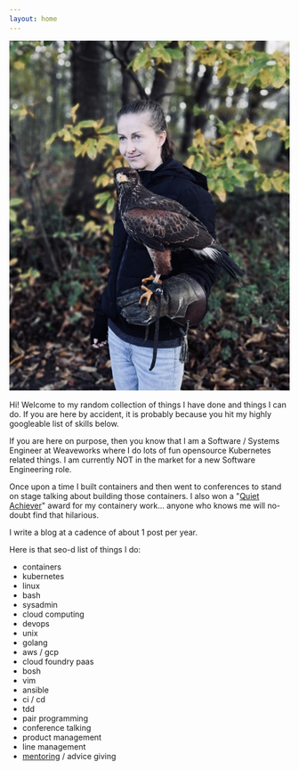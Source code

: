 ```yaml
---
layout: home
---
```

<div class="home-div-right">
  <img class="avatar" src="/assets/images/me.jpg" title="totally baller headshot">
</div>

Hi! Welcome to my random collection of things I have done and things I can do. If you are here by accident, it is probably because you hit my
highly googleable list of skills below.

If you are here on purpose, then you know that I am a Software / Systems Engineer
at Weaveworks where I do lots of fun opensource Kubernetes related things.
I am currently NOT in the market for a new Software Engineering role.

Once upon a time I built containers and then went to conferences to stand on stage
talking about building those containers.
I also won a "[Quiet Achiever](https://www.cloudfoundry.org/blog/and-the-community-award-recipients-are/)"
award for my containery work... anyone
who knows me will no-doubt find that hilarious.

I write a blog at a cadence of about 1 post per year.

Here is that seo-d list of things I do:
- containers
- kubernetes
- linux
- bash
- sysadmin
- cloud computing
- devops
- unix
- golang
- aws / gcp
- cloud foundry paas
- bosh
- vim
- ansible
- ci / cd
- tdd
- pair programming
- conference talking
- product management
- line management
- [mentoring](/resources) / advice giving


